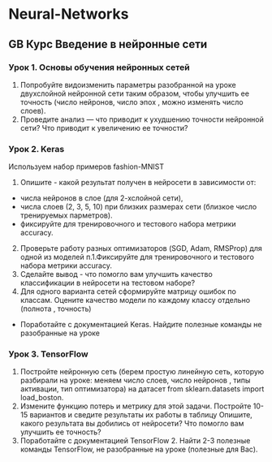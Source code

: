 # Neural-Networks
## GB Курс Введение в нейронные сети

### Урок 1. Основы обучения нейронных сетей

1.	Попробуйте видоизменить параметры разобранной на уроке двухслойной нейронной сети таким образом, чтобы улучшить ее точность (число нейронов, число эпох , можно изменять число слоев).
2.	Проведите анализ — что приводит к ухудшению точности нейронной сети? Что приводит к увеличению ее точности?


### Урок 2. Keras

Используем набор примеров fashion-MNIST

1. Опишите - какой результат получен в нейросети в зависимости от: 
* числа нейронов в слое (для 2-хслойной сети), 
* числа слоев (2, 3, 5, 10) при близких размерах сети (близкое число тренируемых парметров). 
* фиксируйте для тренировочного и тестового набора метрики accuracy. 
2. Проверьте работу разных оптимизаторов (SGD, Adam, RMSProp) для одной из моделей п.1.Фиксируйте для тренировочного и тестового набора метрики accuracy. 
3. Сделайте вывод - что помогло вам улучшить качество классификации в нейросети на тестовом наборе? 
4. Для одного варианта сетей сформируйте матрицу ошибок по классам. Оцените качество модели по каждому классу отдельно (полнота , точность) 

* Поработайте с документацией Keras. Найдите полезные команды не разобранные на уроке


### Урок 3. TensorFlow

1.	Постройте нейронную сеть (берем простую линейную сеть, которую разбирали на уроке: меняем число слоев, число нейронов , типы активации, тип оптимизатора) на датасет from sklearn.datasets import load_boston.
2.	Измените функцию потерь и метрику для этой задачи. Постройте 10-15 вариантов и сведите результаты их работы в таблицу Опишите, какого результата вы добились от нейросети? Что помогло вам улучшить ее точность?
3.	Поработайте с документацией TensorFlow 2. Найти 2-3 полезные команды TensorFlow, не разобранные на уроке (полезные для Вас).

